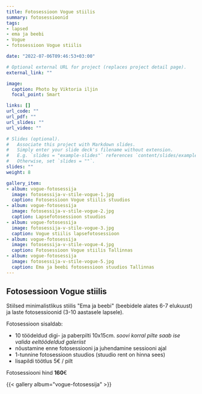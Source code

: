 ```yaml
---
title: Fotosessioon Vogue stiilis
summary: fotosessioonid
tags:
- lapsed
- ema ja beebi
- Vogue
- fotosessioon Vogue stiilis

date: "2022-07-06T09:46:53+03:00"

# Optional external URL for project (replaces project detail page).
external_link: ""

image:
  caption: Photo by Viktoria iljin
  focal_point: Smart

links: []
url_code: ""
url_pdf: ""
url_slides: ""
url_video: ""

# Slides (optional).
#   Associate this project with Markdown slides.
#   Simply enter your slide deck's filename without extension.
#   E.g. `slides = "example-slides"` references `content/slides/example-slides.md`.
#   Otherwise, set `slides = ""`.
slides: ""
weight: 8

gallery_item:
- album: vogue-fotosessija
  image: fotosessija-v-stile-vogue-1.jpg
  caption: Fotosessioon Vogue stiilis stuudios
- album: vogue-fotosessija
  image: fotosessija-v-stile-vogue-2.jpg
  caption: Lapsefotosessioon stuudios 
- album: vogue-fotosessija
  image: fotosessija-v-stile-vogue-3.jpg
  caption: Vogue stiilis lapsefotosessioon 
- album: vogue-fotosessija
  image: fotosessija-v-stile-vogue-4.jpg
  caption: Fotosessioon Vogue stiilis Tallinnas 
- album: vogue-fotosessija
  image: fotosessija-v-stile-vogue-5.jpg
  caption: Ema ja beebi fotosessioon stuudios Tallinnas 
---
```


## Fotosessioon Vogue stiilis

Stiilsed minimalistlikus stiilis "Ema ja beebi" (beebidele alates 6-7 elukuust) ja laste fotosessioonid (3-10 aastasele lapsele). 

Fotosessioon sisaldab:
* 10 töödeldud digi- ja paberpilti 10x15cm. _soovi korral pilte saab ise valida eeltöödeldud galeriist_
* nõustamine enne fotosessiooni ja juhendamine sessiooni ajal
* 1-tunnine fotosessioon stuudios (stuudio rent on hinna sees)
* lisapildi töötlus 5€ / pilt

Fotosessiooni hind **160**€

{{< gallery album="vogue-fotosessija" >}}